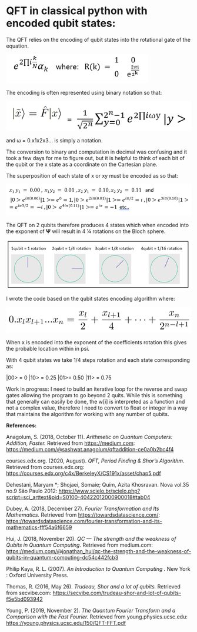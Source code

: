 # QFT in classical python with encoded qubit states:

 The QFT relies on the encoding of qubit states into the rotational gate of the equation. 

![R gate matrix](images/rgate.PNG)

The encoding is often represented using binary notation so that:

![equation](images/tildaX.png)

 and ω  = 0.x1x2x3… is simply a notation.

The conversion to binary and computation in decimal was confusing and it took a few days for me to figure out, but it is helpful to think of each bit of the qubit or the x state as a coordinate on the Cartesian plane.

The superposition of each state of x­­­ or xy must be encoded as so that:

![x states in binary](images/xy.PNG)
 
The QFT on 2 qubits therefore produces 4 states which when encoded into the exponent of **Ψ** will result in 4 ¼ rotations on the Bloch sphere.

![unit circle steps](images/2qrotations.PNG)

I wrote the code based on the qubit states encoding algorithm where:

![binary encoding](images/w.PNG)

When x is encoded into the exponent of the coefficients rotation this gives the probable location within in psi. 

With 4 qubit states we take 1/4 steps rotation and each state corresponding as:

|00> = 0
|10> = 0.25
|01>= 0.50
|11> = 0.75

Work in progress:
I need to build an iterative loop for the reverse and swap gates allowing the program to go beyond 2 quits. While this is something that generally can easily be done, the w[i] is interpreted as a function and not a complex value, therefore I need to convert to float or integer in a way that maintains the algorithm for working with any number of qubits.

**References:**

Anagolum, S. (2018, October 11). _Arithmetic on Quantum Computers: Addition, Faster._ Retrieved from https://medium.com: https://medium.com/@sashwat.anagolum/qftaddition-ce0a0b2bc4f4

courses.edx.org. (2020, August). _QFT, Period Finding & Shor’s Algorithm_. Retrieved from courses.edx.org: https://courses.edx.org/c4x/BerkeleyX/CS191x/asset/chap5.pdf

Dehestani, Maryam *; Shojaei, Somaie; Quím, Azita Khosravan. Nova vol.35 no.9 São Paulo 2012: https://www.scielo.br/scielo.php?script=sci_arttext&pid=S0100-40422012000900018#tab04

Dubey, A. (2018, December 27). _Fourier Transformation and Its Mathematics._ Retrieved from https://towardsdatascience.com/: https://towardsdatascience.com/fourier-transformation-and-its-mathematics-fff54a6f6659

Hui, J. (2018, November 20). _QC — The strength and the weakness of Qubits in Quantum Computing_. Retrieved from medium.com: https://medium.com/@jonathan_hui/qc-the-strength-and-the-weakness-of-qubits-in-quantum-computing-dc54c442fcb3

Philip Kaya, R. L. (2007). _An Introduction to Quantum Computing ._ New York : Oxford University Press.

Thomas, R. (2016, May 26). _Trudeau, Shor and a lot of qubits._ Retrieved from secvibe.com: https://secvibe.com/trudeau-shor-and-lot-of-qubits-f5e5bd093942

Young, P. (2019, November 2). _The Quantum Fourier Transform and a Comparison with the Fast Fourier._ Retrieved from young.physics.ucsc.edu: https://young.physics.ucsc.edu/150/QFT-FFT.pdf
